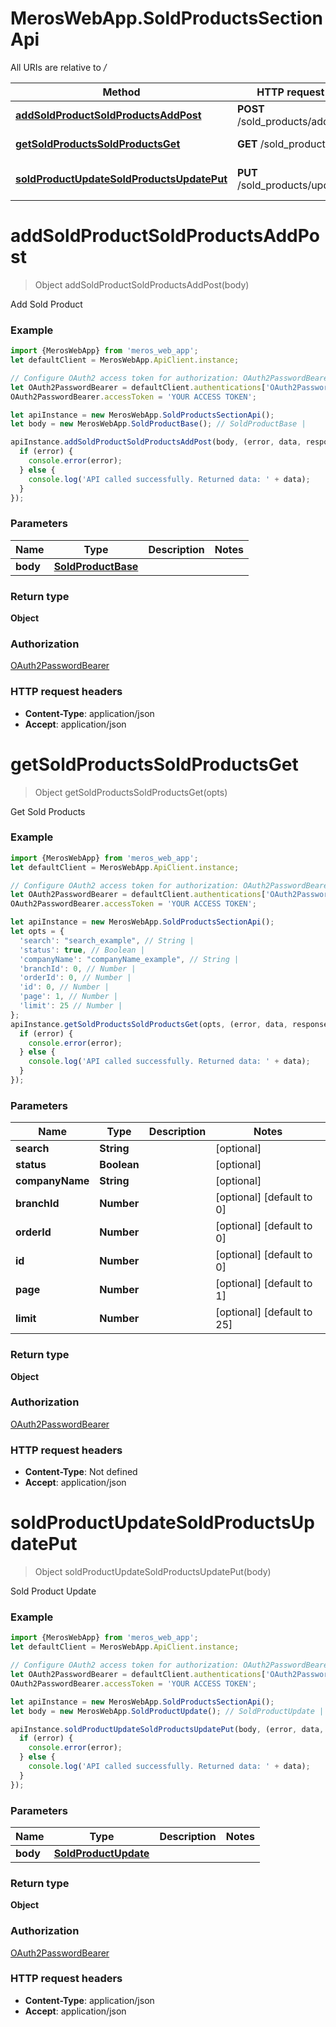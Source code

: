 # MerosWebApp.SoldProductsSectionApi

All URIs are relative to */*

Method | HTTP request | Description
------------- | ------------- | -------------
[**addSoldProductSoldProductsAddPost**](SoldProductsSectionApi.md#addSoldProductSoldProductsAddPost) | **POST** /sold_products/add | Add Sold Product
[**getSoldProductsSoldProductsGet**](SoldProductsSectionApi.md#getSoldProductsSoldProductsGet) | **GET** /sold_products/ | Get Sold Products
[**soldProductUpdateSoldProductsUpdatePut**](SoldProductsSectionApi.md#soldProductUpdateSoldProductsUpdatePut) | **PUT** /sold_products/update | Sold Product Update

<a name="addSoldProductSoldProductsAddPost"></a>
# **addSoldProductSoldProductsAddPost**
> Object addSoldProductSoldProductsAddPost(body)

Add Sold Product

### Example
```javascript
import {MerosWebApp} from 'meros_web_app';
let defaultClient = MerosWebApp.ApiClient.instance;

// Configure OAuth2 access token for authorization: OAuth2PasswordBearer
let OAuth2PasswordBearer = defaultClient.authentications['OAuth2PasswordBearer'];
OAuth2PasswordBearer.accessToken = 'YOUR ACCESS TOKEN';

let apiInstance = new MerosWebApp.SoldProductsSectionApi();
let body = new MerosWebApp.SoldProductBase(); // SoldProductBase | 

apiInstance.addSoldProductSoldProductsAddPost(body, (error, data, response) => {
  if (error) {
    console.error(error);
  } else {
    console.log('API called successfully. Returned data: ' + data);
  }
});
```

### Parameters

Name | Type | Description  | Notes
------------- | ------------- | ------------- | -------------
 **body** | [**SoldProductBase**](SoldProductBase.md)|  | 

### Return type

**Object**

### Authorization

[OAuth2PasswordBearer](../README.md#OAuth2PasswordBearer)

### HTTP request headers

 - **Content-Type**: application/json
 - **Accept**: application/json

<a name="getSoldProductsSoldProductsGet"></a>
# **getSoldProductsSoldProductsGet**
> Object getSoldProductsSoldProductsGet(opts)

Get Sold Products

### Example
```javascript
import {MerosWebApp} from 'meros_web_app';
let defaultClient = MerosWebApp.ApiClient.instance;

// Configure OAuth2 access token for authorization: OAuth2PasswordBearer
let OAuth2PasswordBearer = defaultClient.authentications['OAuth2PasswordBearer'];
OAuth2PasswordBearer.accessToken = 'YOUR ACCESS TOKEN';

let apiInstance = new MerosWebApp.SoldProductsSectionApi();
let opts = { 
  'search': "search_example", // String | 
  'status': true, // Boolean | 
  'companyName': "companyName_example", // String | 
  'branchId': 0, // Number | 
  'orderId': 0, // Number | 
  'id': 0, // Number | 
  'page': 1, // Number | 
  'limit': 25 // Number | 
};
apiInstance.getSoldProductsSoldProductsGet(opts, (error, data, response) => {
  if (error) {
    console.error(error);
  } else {
    console.log('API called successfully. Returned data: ' + data);
  }
});
```

### Parameters

Name | Type | Description  | Notes
------------- | ------------- | ------------- | -------------
 **search** | **String**|  | [optional] 
 **status** | **Boolean**|  | [optional] 
 **companyName** | **String**|  | [optional] 
 **branchId** | **Number**|  | [optional] [default to 0]
 **orderId** | **Number**|  | [optional] [default to 0]
 **id** | **Number**|  | [optional] [default to 0]
 **page** | **Number**|  | [optional] [default to 1]
 **limit** | **Number**|  | [optional] [default to 25]

### Return type

**Object**

### Authorization

[OAuth2PasswordBearer](../README.md#OAuth2PasswordBearer)

### HTTP request headers

 - **Content-Type**: Not defined
 - **Accept**: application/json

<a name="soldProductUpdateSoldProductsUpdatePut"></a>
# **soldProductUpdateSoldProductsUpdatePut**
> Object soldProductUpdateSoldProductsUpdatePut(body)

Sold Product Update

### Example
```javascript
import {MerosWebApp} from 'meros_web_app';
let defaultClient = MerosWebApp.ApiClient.instance;

// Configure OAuth2 access token for authorization: OAuth2PasswordBearer
let OAuth2PasswordBearer = defaultClient.authentications['OAuth2PasswordBearer'];
OAuth2PasswordBearer.accessToken = 'YOUR ACCESS TOKEN';

let apiInstance = new MerosWebApp.SoldProductsSectionApi();
let body = new MerosWebApp.SoldProductUpdate(); // SoldProductUpdate | 

apiInstance.soldProductUpdateSoldProductsUpdatePut(body, (error, data, response) => {
  if (error) {
    console.error(error);
  } else {
    console.log('API called successfully. Returned data: ' + data);
  }
});
```

### Parameters

Name | Type | Description  | Notes
------------- | ------------- | ------------- | -------------
 **body** | [**SoldProductUpdate**](SoldProductUpdate.md)|  | 

### Return type

**Object**

### Authorization

[OAuth2PasswordBearer](../README.md#OAuth2PasswordBearer)

### HTTP request headers

 - **Content-Type**: application/json
 - **Accept**: application/json

